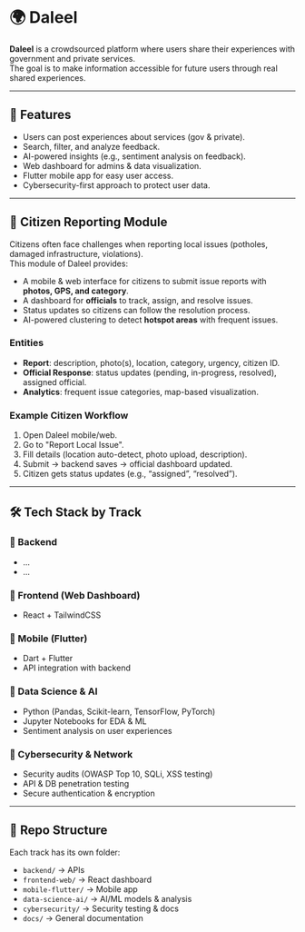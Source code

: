 # 🌍 Daleel

**Daleel** is a crowdsourced platform where users share their experiences with government and private services.  
The goal is to make information accessible for future users through real shared experiences.

---

## 🚀 Features
- Users can post experiences about services (gov & private).
- Search, filter, and analyze feedback.
- AI-powered insights (e.g., sentiment analysis on feedback).
- Web dashboard for admins & data visualization.
- Flutter mobile app for easy user access.
- Cybersecurity-first approach to protect user data.


-----------
## 📍 Citizen Reporting Module

Citizens often face challenges when reporting local issues (potholes, damaged infrastructure, violations).  
This module of Daleel provides:
- A mobile & web interface for citizens to submit issue reports with **photos, GPS, and category**.
- A dashboard for **officials** to track, assign, and resolve issues.
- Status updates so citizens can follow the resolution process.
- AI-powered clustering to detect **hotspot areas** with frequent issues.

### Entities
- **Report**: description, photo(s), location, category, urgency, citizen ID.
- **Official Response**: status updates (pending, in-progress, resolved), assigned official.
- **Analytics**: frequent issue categories, map-based visualization.

### Example Citizen Workflow
1. Open Daleel mobile/web.
2. Go to "Report Local Issue".
3. Fill details (location auto-detect, photo upload, description).
4. Submit → backend saves → official dashboard updated.
5. Citizen gets status updates (e.g., “assigned”, “resolved”).

---

## 🛠️ Tech Stack by Track

### 🔹 Backend
- ...
- ...

### 🔹 Frontend (Web Dashboard)
- React + TailwindCSS

### 🔹 Mobile (Flutter)
- Dart + Flutter
- API integration with backend

### 🔹 Data Science & AI
- Python (Pandas, Scikit-learn, TensorFlow, PyTorch)
- Jupyter Notebooks for EDA & ML
- Sentiment analysis on user experiences

### 🔹 Cybersecurity & Network
- Security audits (OWASP Top 10, SQLi, XSS testing)
- API & DB penetration testing
- Secure authentication & encryption

---

## 📂 Repo Structure
Each track has its own folder:
- `backend/` → APIs
- `frontend-web/` → React dashboard
- `mobile-flutter/` → Mobile app
- `data-science-ai/` → AI/ML models & analysis
- `cybersecurity/` → Security testing & docs
- `docs/` → General documentation

